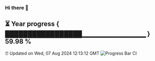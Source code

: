 ### Hi there 👋
⏳ Year progress { █████████████████▁▁▁▁▁▁▁▁▁▁▁▁▁ } 59.98 %
---
⏰ Updated on Wed, 07 Aug 2024 12:13:12 GMT
![Progress Bar CI](https://github.com/Moyi321/Moyi321/workflows/Progress%20Bar%20CI/badge.svg)
